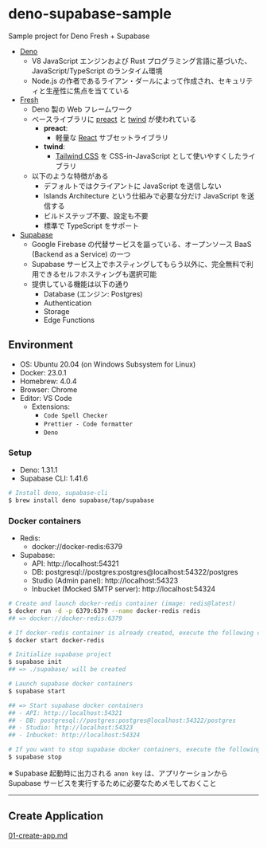 # deno-supabase-sample

Sample project for Deno Fresh + Supabase

- [Deno](https://deno.land)
    - V8 JavaScript エンジンおよび Rust プログラミング言語に基づいた、JavaScript/TypeScript のランタイム環境
    - Node.js の作者であるライアン・ダールによって作成され、セキュリティと生産性に焦点を当てている
- [Fresh](https://fresh.deno.dev)
    - Deno 製の Web フレームワーク
    - ベースライブラリに [preact](https://preactjs.com) と [twind](https://twind.dev) が使われている
        - **preact**:
            - 軽量な [React](https://reactjs.org) サブセットライブラリ
        - **twind**:
            - [Tailwind CSS](https://tailwindcss.com) を CSS-in-JavaScript として使いやすくしたライブラリ
    - 以下のような特徴がある
        - デフォルトではクライアントに JavaScript を送信しない
        - Islands Architecture という仕組みで必要な分だけ JavaScript を送信する
        - ビルドステップ不要、設定も不要
        - 標準で TypeScript をサポート
- [Supabase](https://supabase.com)
    - Google Firebase の代替サービスを謳っている、オープンソース BaaS (Backend as a Service) の一つ
    - Supabase サービス上でホスティングしてもらう以外に、完全無料で利用できるセルフホスティングも選択可能
    - 提供している機能は以下の通り
        - Database (エンジン: Postgres)
        - Authentication
        - Storage
        - Edge Functions

## Environment

- OS: Ubuntu 20.04 (on Windows Subsystem for Linux)
- Docker: 23.0.1
- Homebrew: 4.0.4
- Browser: Chrome
- Editor: VS Code
    - Extensions:
        - `Code Spell Checker`
        - `Prettier - Code formatter`
        - `Deno`

### Setup
- Deno: 1.31.1
- Supabase CLI: 1.41.6

```bash
# Install deno, supabase-cli
$ brew install deno supabase/tap/supabase
```

### Docker containers
- Redis:
    - docker://docker-redis:6379
- Supabase:
    - API: http://localhost:54321
    - DB: postgresql://postgres:postgres@localhost:54322/postgres
    - Studio (Admin panel): http://localhost:54323
    - Inbucket (Mocked SMTP server): http://localhost:54324

```bash
# Create and launch docker-redis container (image: redis@latest)
$ docker run -d -p 6379:6379 --name docker-redis redis
## => docker://docker-redis:6379

# If docker-redis container is already created, execute the following command (start docker-redis container)
$ docker start docker-redis

# Initialize supabase project
$ supabase init
## => ./supabase/ will be created

# Launch supabase docker containers
$ supabase start

## => Start supabase docker containers
## - API: http://localhost:54321
## - DB: postgresql://postgres:postgres@localhost:54322/postgres
## - Studio: http://localhost:54323
## - Inbucket: http://localhost:54324

# If you want to stop supabase docker containers, execute the following command
$ supabase stop
```

※ Supabase 起動時に出力される `anon key` は、アプリケーションから Supabase サービスを実行するために必要なためメモしておくこと

---

## Create Application

[01-create-app.md](./docs/create-app.md)
